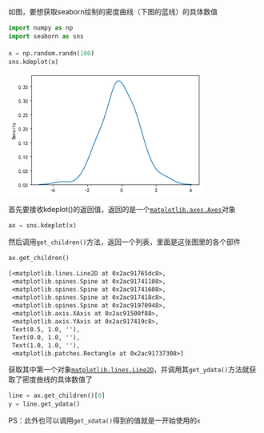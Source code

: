 如图，要想获取seaborn绘制的密度曲线（下图的蓝线）的具体数值

```python
import numpy as np
import seaborn as sns

x = np.random.randn(100)
sns.kdeplot(x)
```

![获取kde曲线1](images/获取kde曲线1.png)

首先要接收kdeplot()的返回值，返回的是一个[`matplotlib.axes.Axes`](https://matplotlib.org/stable/api/axes_api.html#matplotlib.axes.Axes)对象

```python
ax = sns.kdeplot(x)
```

然后调用`get_children()`方法，返回一个列表，里面是这张图里的各个部件

```python
ax.get_children()
```

```
[<matplotlib.lines.Line2D at 0x2ac91765dc8>,
 <matplotlib.spines.Spine at 0x2ac91741108>,
 <matplotlib.spines.Spine at 0x2ac91741608>,
 <matplotlib.spines.Spine at 0x2ac917418c8>,
 <matplotlib.spines.Spine at 0x2ac91970948>,
 <matplotlib.axis.XAxis at 0x2ac91500f88>,
 <matplotlib.axis.YAxis at 0x2ac917419c8>,
 Text(0.5, 1.0, ''),
 Text(0.0, 1.0, ''),
 Text(1.0, 1.0, ''),
 <matplotlib.patches.Rectangle at 0x2ac91737308>]
```

获取其中第一个对象[`matplotlib.lines.Line2D`](https://matplotlib.org/stable/api/_as_gen/matplotlib.lines.Line2D.html?highlight=line2d#matplotlib.lines.Line2D)，并调用其`get_ydata()`方法就获取了密度曲线的具体数值了

```python
line = ax.get_children()[0]
y = line.get_ydata()
```

PS：此外也可以调用`get_xdata()`得到的值就是一开始使用的`x`